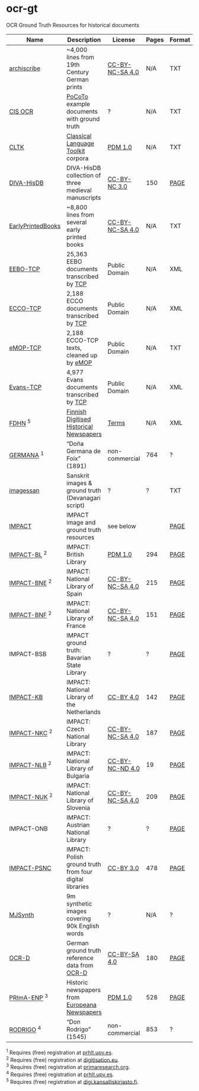 # ocr-gt
OCR Ground Truth Resources for historical documents

| Name | Description | License | Pages | Format |
-------|-------------|---------|---------|--------|
| [archiscribe](https://github.com/jbaiter/archiscribe-corpus) | ~4,000 lines from 19th Century German prints | [CC-BY-NC-SA 4.0](https://creativecommons.org/licenses/by-nc-sa/4.0/) | N/A | TXT |
| [CIS OCR](https://github.com/cisocrgroup/Resources/tree/master/ocrtestset) | [PoCoTo](https://github.com/cisocrgroup/PoCoTo) example documents with ground truth | ? | N/A | TXT |
| [CLTK](https://github.com/cltk) | [Classical Language Toolkit](http://cltk.org/) corpora | [PDM 1.0](https://creativecommons.org/publicdomain/mark/1.0/) | N/A | TXT |
| [DIVA-HisDB](https://diuf.unifr.ch/main/hisdoc/diva-hisdb) |DIVA-HisDB collection of three medieval manuscripts | [CC-BY-NC 3.0](http://creativecommons.org/licenses/by-nc/3.0/) | 150 | [PAGE](https://github.com/PRImA-Research-Lab/PAGE-XML) |
| [EarlyPrintedBooks](https://github.com/chreul/OCR_Testdata_EarlyPrintedBooks) | ~8,800 lines from several early printed books | [CC-BY-NC-SA 4.0](https://creativecommons.org/licenses/by-nc-sa/4.0/) | N/A | TXT |
| [EEBO-TCP](https://github.com/Anterotesis/historical-texts/tree/master/eebo-tcp) | 25,363 EEBO documents transcribed by [TCP](http://www.textcreationpartnership.org/tcp-eebo/) | Public Domain | N/A | XML |
| [ECCO-TCP](https://github.com/Anterotesis/historical-texts/tree/master/ecco-tcp) | 2,188 ECCO documents transcribed by [TCP](http://www.textcreationpartnership.org/tcp-ecco/) | Public Domain | N/A | XML |
| [eMOP-TCP](https://github.com/Early-Modern-OCR/TCP-ECCO-texts) | 2,188 ECCO-TCP texts, cleaned up by [eMOP](http://emop.tamu.edu/) | Public Domain | N/A | TXT |
| [Evans-TCP](https://github.com/Anterotesis/historical-texts/tree/master/evans-tcp) | 4,977 Evans documents transcribed by [TCP](http://www.textcreationpartnership.org/tcp-evans/) | Public Domain | N/A | XML |
| [FDHN](https://digi.kansalliskirjasto.fi/opendata/submit?set_language=en) <sup>5</sup> | [Finnish Digitised Historical Newspapers](http://doi.org/10.1045/july2016-paakkonen) | [Terms](https://digi.kansalliskirjasto.fi/terms) | N/A | XML |
| [GERMANA](https://www.prhlt.upv.es/wp/resource/the-germana-corpus) <sup>1</sup> | “Doña Germana de Foix” (1891) | non-commercial | 764 | ? |
| [imagessan](https://github.com/Shreeshrii/imagessan/) | Sanskrit images & ground truth (Devanagari script) | ? | ? | TXT |
| [IMPACT](https://www.digitisation.eu/tools-resources/image-and-ground-truth-resources/) | IMPACT image and ground truth resources | see below | | [PAGE](https://github.com/PRImA-Research-Lab/PAGE-XML) |
| [IMPACT-BL](https://www.digitisation.eu/tools-resources/image-and-ground-truth-resources/impact-dataset-browser/?query=&search-filter-institution=BL&search-filter-language=&search-filter-script=&search-filter-year=) <sup>2</sup> | IMPACT: British Library | [PDM 1.0](https://creativecommons.org/publicdomain/mark/1.0/) | 294 | [PAGE](https://github.com/PRImA-Research-Lab/PAGE-XML) |
| [IMPACT-BNE](https://www.digitisation.eu/tools-resources/image-and-ground-truth-resources/impact-dataset-browser/?query=&search-filter-institution=BNE&search-filter-language=&search-filter-script=&search-filter-year=) <sup>2</sup> | IMPACT: National Library of Spain | [CC-BY-NC-SA 4.0](https://creativecommons.org/licenses/by-nc-sa/4.0/) | 215 | [PAGE](https://github.com/PRImA-Research-Lab/PAGE-XML) |
| [IMPACT-BNF](https://www.digitisation.eu/tools-resources/image-and-ground-truth-resources/impact-dataset-browser/?query=&search-filter-institution=BNE&search-filter-language=&search-filter-script=&search-filter-year=) <sup>2</sup> | IMPACT: National Library of France | [CC-BY-NC-SA 4.0](https://creativecommons.org/licenses/by-nc-sa/4.0/) | 151 | [PAGE](https://github.com/PRImA-Research-Lab/PAGE-XML) |
| IMPACT-BSB | IMPACT ground truth: Bavarian State Library | ? | ? | [PAGE](https://github.com/PRImA-Research-Lab/PAGE-XML) |
| [IMPACT-KB](http://lab.kb.nl/dataset/ground-truth-impact-project#access) | IMPACT: National Library of the Netherlands| [CC-BY 4.0](https://creativecommons.org/licenses/by/4.0/) | 142 | [PAGE](https://github.com/PRImA-Research-Lab/PAGE-XML) |
| [IMPACT-NKC](https://www.digitisation.eu/tools-resources/image-and-ground-truth-resources/impact-dataset-browser/?query=&search-filter-institution=NKC&search-filter-language=&search-filter-script=&search-filter-year=) <sup>2</sup> | IMPACT: Czech National Library | [CC-BY-NC-SA 4.0](https://creativecommons.org/licenses/by-nc-sa/4.0/) | 187 | [PAGE](https://github.com/PRImA-Research-Lab/PAGE-XML) |
| [IMPACT-NLB](https://www.digitisation.eu/tools-resources/image-and-ground-truth-resources/impact-dataset-browser/?query=&search-filter-institution=NLB&search-filter-language=&search-filter-script=&search-filter-year=) <sup>2</sup> | IMPACT: National Library of Bulgaria | [CC-BY-NC-ND 4.0](https://creativecommons.org/licenses/by-nc-nd/4.0/) | 19 | [PAGE](https://github.com/PRImA-Research-Lab/PAGE-XML) |
| [IMPACT-NUK](https://www.digitisation.eu/tools-resources/image-and-ground-truth-resources/impact-dataset-browser/?query=&search-filter-institution=NUK&search-filter-language=&search-filter-script=&search-filter-year=) <sup>2</sup> | IMPACT: National Library of Slovenia | [CC-BY-NC-SA 4.0](https://creativecommons.org/licenses/by-nc-sa/4.0/) | 209 | [PAGE](https://github.com/PRImA-Research-Lab/PAGE-XML) |
| IMPACT-ONB | IMPACT: Austrian National Library | ? | ? | [PAGE](https://github.com/PRImA-Research-Lab/PAGE-XML) |
| [IMPACT-PSNC](http://dl.psnc.pl/activities/projekty/impact/results/) | IMPACT: Polish ground truth from four digital libraries | [CC-BY 3.0](http://creativecommons.org/licenses/by/3.0/) | 478 | [PAGE](https://github.com/PRImA-Research-Lab/PAGE-XML) |
| [MJSynth](http://www.robots.ox.ac.uk/~vgg/data/text/) | 9m synthetic images covering 90k English words | ? | N/A | ? |
| [OCR-D](http://ocr-d.de/daten) | German ground truth reference data from [OCR-D](http://ocr-d.de/) | [CC-BY-SA 4.0](https://creativecommons.org/licenses/by-sa/4.0/) | 180 | [PAGE](https://github.com/PRImA-Research-Lab/PAGE-XML) |
| [PRImA-ENP](http://www.primaresearch.org/datasets/ENP) <sup>3</sup> | Historic newspapers from [Europeana Newspapers](http://www.europeana-newspapers.eu/) | [PDM 1.0](https://creativecommons.org/publicdomain/mark/1.0/) | 528 | [PAGE](https://github.com/PRImA-Research-Lab/PAGE-XML) |
| [RODRIGO](https://www.prhlt.upv.es/wp/resource/the-rodrigo-corpus) <sup>4</sup> | “Don Rodrigo” (1545) | non-commercial | 853 | ? |

<sup>1</sup> Requires (free) registration at [prhlt.upv.es](https://www.prhlt.upv.es/wp/resource/the-germana-corpus).    
<sup>2</sup> Requires (free) registration at [digitisation.eu](https://www.digitisation.eu/wp-login.php?action=register).    
<sup>3</sup> Requires (free) registration at [primaresearch.org](http://www.primaresearch.org/register).       
<sup>4</sup> Requires (free) registration at [prhlt.upv.es](https://www.prhlt.upv.es/wp/resource/the-rodrigo-corpus).    
<sup>5</sup> Requires (free) registration at [digi.kansalliskirjasto.fi](https://digi.kansalliskirjasto.fi/opendata/submit?set_language=en).
